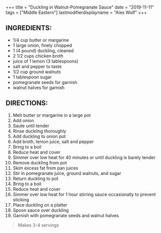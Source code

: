 +++
title = "Duckling in Walnut-Pomegranate Sauce"
date = "2019-11-11"
tags = ["Middle Eastern"]
lastmodifierdisplayname = "Alex Wolf"
+++

## INGREDIENTS:

* 1/4 cup butter or margarine
* 1 large onion, finely chopped
* 1 (4 pound) duckling, cleaned
* 2 1/2 cups chicken broth
* juice of 1 lemon (3 tablespoons)
* salt and pepper to taste
* 1/2 cup ground walnuts
* 1 tablespoon sugar
* pomegranate seeds for garnish
* walnut halves for garnish 

## DIRECTIONS:

1. Melt butter or margarine in a large pot
2. Add onion
3. Saute until tender
4. Rinse duckling thoroughly
5. Add duckling to onion pot
6. Add broth, lemon juice, salt and pepper
7. Bring to a boil
8. Reduce heat and cover
9. Simmer over low heat for 40 minutes or until duckling is barely tender
10. Remove duckling from pot
11. Skim excess fat from pan juices
12. Stir in pomegranate juice, ground walnuts, and sugar
13. Return duckling to pot
14. Bring to a boil
15. Reduce heat and cover
16. Simmer over low heat for 1 hour stirring sauce occasionally to prevent sticking
17. Place duckling on a platter
18. Spoon sauce over duckling
19. Garnish with pomegranate seeds and walnut halves

> Makes 3-4 servings